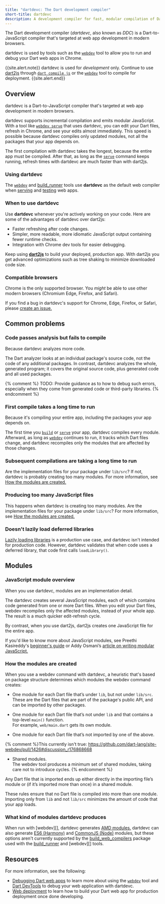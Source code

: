 ```yaml
---
title: "dartdevc: The Dart development compiler"
short-title: dartdevc
description: A development compiler for fast, modular compilation of Dart code to JavaScript.
---
```


The Dart development compiler (_dartdevc_, also known as _DDC_)
is a Dart-to-JavaScript compiler
that's targeted at web app development in modern browsers.

dartdevc is used by tools such as the [`webdev`][] tool
to allow you to run and debug your Dart web apps in Chrome.

{{site.alert.note}}
  dartdevc is used for _development_ only.
  Continue to use [dart2js](/tools/dart2js)
  through [`dart compile js`](/tools/dart-compile#js) 
  or the [`webdev`][] tool
  to compile for deployment.
{{site.alert.end}}

## Overview

dartdevc is a Dart-to-JavaScript compiler
that's targeted at web app development in modern browsers.

dartdevc supports incremental compilation and emits modular JavaScript.
With a tool like [`webdev serve`][serve] that uses dartdevc,
you can edit your Dart files,
refresh in Chrome,
and see your edits almost immediately.
This speed is possible because dartdevc compiles only updated modules,
not all the packages that your app depends on.

The first compilation with dartdevc takes the longest,
because the entire app must be compiled.
After that, as long as the [`serve`][serve] command keeps running,
refresh times with dartdevc are much faster than with dart2js.


### Using dartdevc

The [`webdev`][] and [build_runner][] tools use
**dartdevc** as the default web compiler when
[serving][serve] and [testing][test] web apps.


### When to use dartdevc

Use **dartdevc** whenever you're actively working on your code.
Here are some of the advantages of dartdevc over dart2js:

* Faster refreshing after code changes.
* Simpler, more readable, more idiomatic JavaScript output
  containing fewer runtime checks.
* Integration with Chrome dev tools for easier debugging.

Keep using **[dart2js][]** to build your deployed, production app.
With dart2js you get advanced optimizations such as
tree shaking to minimize downloaded code size.


### Compatible browsers

Chrome is the only supported browser.
You _might_ be able to use other modern browsers
(Chromium Edge, Firefox, and Safari).

If you find a bug in dartdevc's support for Chrome, Edge, Firefox, or Safari,
please [create an issue.][dartdevc issue]


## Common problems

### Code passes analysis but fails to compile

Because dartdevc analyzes more code.

The Dart analyzer looks at an individual package's source code,
not the code of any additional packages.
In contrast, dartdevc analyzes the whole, generated program;
it covers the original source code,
plus generated code and all used packages.

{% comment %}
TODO: Provide guidance as to how to debug such errors,
especially when they come from generated code or third-party libraries.
{% endcomment %}

### First compile takes a long time to run

Because it's compiling your entire app,
including the packages your app depends on.

The first time you [`build`][build] or [`serve`][serve] your app,
dartdevc compiles every module.
Afterward, as long as [`webdev`][] continues to run,
it tracks which Dart files change,
and dartdevc recompiles only the modules that are affected by those changes.


### Subsequent compilations are taking a long time to run

Are the implementation files for your package under `lib/src`?
If not, dartdevc is probably creating too many modules.
For more information, see
[How the modules are created.](#how-the-modules-are-created)


### Producing too many JavaScript files

This happens when dartdevc is creating too many modules.
Are the implementation files for your package under `lib/src`?
For more information, see
[How the modules are created.](#how-the-modules-are-created)


### Doesn't lazily load deferred libraries

[Lazily loading libraries][] is a production use case,
and dartdevc isn't intended for production code.
However, dartdevc validates that
when code uses a deferred library,
that code first calls `loadLibrary()`.

[Lazily loading libraries]: /guides/language/language-tour#lazily-loading-a-library


## Modules

### JavaScript module overview

When you use dartdevc, modules are an implementation detail.

The dartdevc creates several JavaScript modules,
each of which contains code generated from one or more Dart files.
When you edit your Dart files,
webdev recompiles only the affected modules, instead of your whole app.
The result is a much quicker edit-refresh cycle.

By contrast, when you use dart2js,
dart2js creates one JavaScript file for the entire app.

If you'd like to know more about JavaScript modules,
see Preethi Kasireddy's
[beginner's guide](https://www.freecodecamp.org/news/javascript-modules-a-beginner-s-guide-783f7d7a5fcc) or
Addy Osmani’s
[article on writing modular JavaScript.](https://addyosmani.com/writing-modular-js/)


### How the modules are created

When you use a webdev command with dartdevc,
a heuristic that's based on package structure
determines which modules the webdev command creates:

* One module for each Dart file that’s under `lib`, but not under `lib/src`. <br>
  These are the Dart files that are part of the package's public API,
  and can be imported by other packages.

* One module for each Dart file that’s not under `lib` and
  that contains a top-level `main()` function. <br>
  For example, `web/main.dart` gets its own module.

* One module for each Dart file that’s not imported by one of the above.

{% comment %}This currently isn't true: https://github.com/dart-lang/site-webdev/pull/1426#discussion_r176868668
* Shared modules. <br>
  The webdev tool produces a minimum set of shared modules,
  taking care not to introduce cycles.
  {% endcomment %}

Any Dart file that is imported ends up either
directly in the importing file’s module
or (if it’s imported more than once) in a shared module.

These rules ensure that no Dart file is compiled into more than one module.
Importing only from `lib` and not `lib/src`
minimizes the amount of code that your app loads.


### What kind of modules dartdevc produces

When run with [webdev][], dartdevc generates
[AMD modules.](https://github.com/amdjs/amdjs-api/blob/master/AMD.md#amd)
dartdevc can also generate
[ES6 (Harmony)](https://developer.mozilla.org/en-US/docs/Web/JavaScript/Reference/Statements/import) and
[CommonJS (Node)](https://nodejs.org/docs/latest/api/modules.html#modules_modules)
modules, but these options aren't currently supported by the
[build_web_compilers][] package
used with the [build_runner][] and [webdev][] tools.


## Resources

For more information, see the following:

* [Debugging Dart web apps](/web/debugging) to learn more about using
  the [`webdev`][] tool and [Dart DevTools](/tools/dart-devtools)
  to debug your web application with dartdevc.
* [Web deployment](/web/deployment) to learn how to build your Dart web app
  for production deployment once done developing.


[build]: /tools/webdev#build
[build_runner]: /tools/build_runner
[build_web_compilers]: https://github.com/dart-lang/build/tree/master/build_web_compilers
[dart2js]: /tools/dart2js
[dartdevc issue]: https://github.com/dart-lang/sdk/issues/new?title=[dartdevc]%20
[serve]: /tools/webdev#serve
[test]: /tools/webdev#test
[`webdev`]: /tools/webdev
